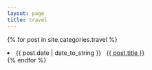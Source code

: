 ```yaml
---
layout: page
title: travel
---
```


{% for post in site.categories.travel %}
 <li><span>{{ post.date | date_to_string }}</span> &nbsp; <a href="{{ post.url }}">{{ post.title }}</a></li>
{% endfor %}